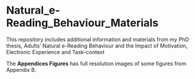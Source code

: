 # Natural_e-Reading_Behaviour_Materials
This repository includes additional information and materials from my PhD thesis, Adults’ Natural e-Reading Behaviour and the Impact of Motivation, Electronic Experience and Task-context

The **Appendices Figures** has full resolution images of some figures from Appendix B.